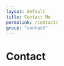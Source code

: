 ```yaml
---
layout: default
title: Contact Me
permalink: /contact/
group: "contact"
---
```

<title>Contact | Devlin Pajaron</title>
<h1>Contact</h1>
